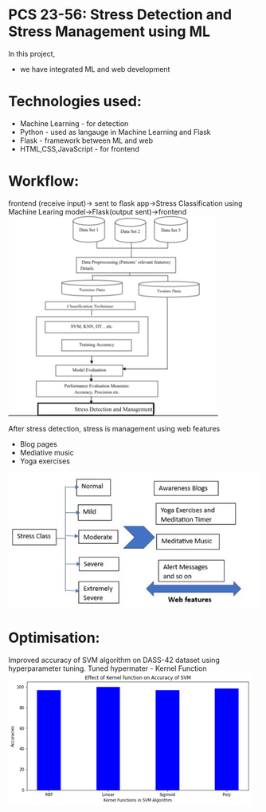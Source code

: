 # PCS 23-56: Stress Detection and Stress Management using ML
In this project, 
* we have integrated ML and web development
 
# Technologies used:
* Machine Learning - for detection
* Python - used as langauge in Machine Learning and Flask
* Flask - framework between ML and web
* HTML,CSS,JavaScript - for frontend

# Workflow:

frontend (receive input)-> sent to flask app->Stress Classification using Machine Learing model->Flask(output sent)->frontend
![workflow](https://github.com/asthagoel01/images/blob/8f051ef3c5864d0b92adc34ecde341586b3e8c80/3.png)


After stress detection, stress is management using web features
* Blog pages
* Mediative music
* Yoga exercises
 
![web features](https://github.com/asthagoel01/images/blob/0193545acf63c34823dcc119773690dec385cbbe/1.jpg)

# Optimisation:
Improved accuracy of SVM algorithm on DASS-42 dataset using hyperparameter tuning.
Tuned hypermater - Kernel Function
![optimisation](https://github.com/asthagoel01/images/blob/adb9078e7731e856a1bd940427248ad4099dd0b3/2.png)




